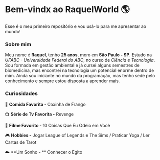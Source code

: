 # Bem-vindx ao RaquelWorld :earth_americas:

Esse é o meu primeiro repositório e vou usá-lo para me apresentar ao mundo!

### Sobre mim

Meu nome é **Raquel**, tenho **25 anos**, moro em **São Paulo - SP**. Estudo na _UFABC - Universidade Federal do ABC_, no curso de _Ciência e Tecnologia_. Sou formada em gestão ambiental e já cursei alguns semestres de biomedicina, mas encontrei na tecnologia um potencial enorme dentro de mim. Ainda sou iniciante no mundo da programação, mas tenho sede pelo conhecimento e sempre estou disposta a aprender mais. 

### Curiosidades

 :poultry_leg: **Comida Favorita -** Coxinha de Frango

 :tv: **Série de Tv Favorita -** Revenge

 :popcorn: **Filme Favorito -** 10 Coisas Que Eu Odeio em Você

 :video_game: **Hobbies -** Jogar League of Legends e The Sims / Praticar Yoga / Ler Cartas de Tarot

 :cloud: **Um Sonho - ** Conhecer o Egito



 
